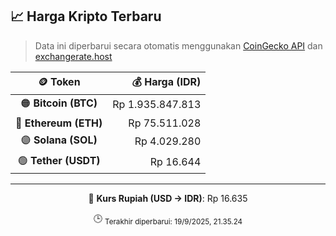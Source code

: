 

<!-- HARGA_KRIPTO -->
## 📈 Harga Kripto Terbaru

> Data ini diperbarui secara otomatis menggunakan [CoinGecko API](https://www.coingecko.com/) dan [exchangerate.host](https://exchangerate.host/)

<div align="center">

| 🪙 Token | 💰 Harga (IDR) |
|:------:|---------------:|
| 🟠 **Bitcoin (BTC)**   | Rp 1.935.847.813 |
| 🔵 **Ethereum (ETH)**  | Rp 75.511.028 |
| 🟣 **Solana (SOL)**    | Rp 4.029.280 |
| 🟢 **Tether (USDT)**   | Rp 16.644 |

---

💱 **Kurs Rupiah (USD → IDR)**: Rp 16.635

🕒 <sub>Terakhir diperbarui: 19/9/2025, 21.35.24</sub>

</div>
<!-- /HARGA_KRIPTO -->